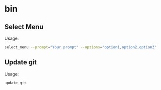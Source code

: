 # bin

## Select Menu

Usage:

```bash
select_menu --prompt="Your prompt" --options="option1,option2,option3" [--tmp-file=/path/to/file] [--no-output]
```

## Update git

Usage:

```bash
update_git
```
